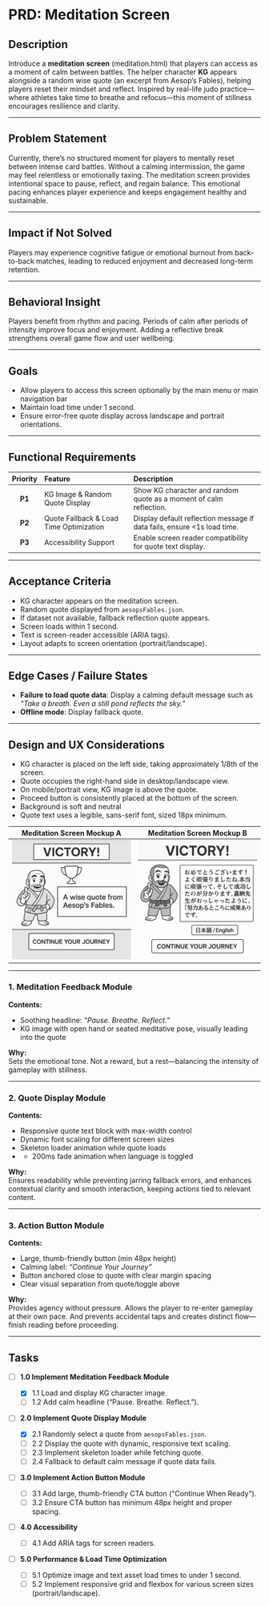 # PRD: Meditation Screen

## Description

Introduce a **meditation screen** (meditation.html) that players can access as a moment of calm between battles. The helper character **KG** appears alongside a random wise quote (an excerpt from Aesop’s Fables), helping players reset their mindset and reflect. Inspired by real-life judo practice—where athletes take time to breathe and refocus—this moment of stillness encourages resilience and clarity.

---

## Problem Statement

Currently, there’s no structured moment for players to mentally reset between intense card battles. Without a calming intermission, the game may feel relentless or emotionally taxing. The meditation screen provides intentional space to pause, reflect, and regain balance. This emotional pacing enhances player experience and keeps engagement healthy and sustainable.

---

## Impact if Not Solved

Players may experience cognitive fatigue or emotional burnout from back-to-back matches, leading to reduced enjoyment and decreased long-term retention.

---

## Behavioral Insight

Players benefit from rhythm and pacing. Periods of calm after periods of intensity improve focus and enjoyment. Adding a reflective break strengthens overall game flow and user wellbeing.

---

## Goals

- Allow players to access this screen optionally by the main menu or main navigation bar
- Maintain load time under 1 second.
- Ensure error-free quote display across landscape and portrait orientations.

---

## Functional Requirements

| Priority | Feature                                 | Description                                                             |
| :------: | :-------------------------------------- | :---------------------------------------------------------------------- |
|  **P1**  | KG Image & Random Quote Display         | Show KG character and random quote as a moment of calm reflection.      |
|  **P2**  | Quote Fallback & Load Time Optimization | Display default reflection message if data fails, ensure <1s load time. |
|  **P3**  | Accessibility Support                   | Enable screen reader compatibility for quote text display.              |

---

## Acceptance Criteria

- KG character appears on the meditation screen.
- Random quote displayed from `aesopsFables.json`.
- If dataset not available, fallback reflection quote appears.
- Screen loads within 1 second.
- Text is screen-reader accessible (ARIA tags).
- Layout adapts to screen orientation (portrait/landscape).

---

## Edge Cases / Failure States

- **Failure to load quote data**: Display a calming default message such as _“Take a breath. Even a still pond reflects the sky.”_
- **Offline mode**: Display fallback quote.

---

## Design and UX Considerations

- KG character is placed on the left side, taking approximately 1/8th of the screen.
- Quote occupies the right-hand side in desktop/landscape view.
- On mobile/portrait view, KG image is above the quote.
- Proceed button is consistently placed at the bottom of the screen.
- Background is soft and neutral
- Quote text uses a legible, sans-serif font, sized 18px minimum.

| Meditation Screen Mockup A                          | Meditation Screen Mockup B                          |
| --------------------------------------------------- | --------------------------------------------------- |
| ![Mockup A](/design/mockups/mockupQuoteScreen3.png) | ![Mockup B](/design/mockups/mockupQuoteScreen4.png) |

---

### 1. Meditation Feedback Module

**Contents:**

- Soothing headline: _“Pause. Breathe. Reflect.”_
- KG image with open hand or seated meditative pose, visually leading into the quote

**Why:**  
Sets the emotional tone. Not a reward, but a rest—balancing the intensity of gameplay with stillness.

---

### 2. Quote Display Module

**Contents:**

- Responsive quote text block with max-width control
- Dynamic font scaling for different screen sizes
- Skeleton loader animation while quote loads
- - 200ms fade animation when language is toggled

**Why:**  
Ensures readability while preventing jarring fallback errors, and enhances contextual clarity and smooth interaction, keeping actions tied to relevant content.

---

### 3. Action Button Module

**Contents:**

- Large, thumb-friendly button (min 48px height)
- Calming label: _“Continue Your Journey”_
- Button anchored close to quote with clear margin spacing
- Clear visual separation from quote/toggle above

**Why:**  
Provides agency without pressure. Allows the player to re-enter gameplay at their own pace. And prevents accidental taps and creates distinct flow—finish reading before proceeding.

---

## Tasks

- [ ] **1.0 Implement Meditation Feedback Module**

  - [x] 1.1 Load and display KG character image.
  - [ ] 1.2 Add calm headline (“Pause. Breathe. Reflect.”).

- [ ] **2.0 Implement Quote Display Module**

  - [x] 2.1 Randomly select a quote from `aesopsFables.json`.
  - [ ] 2.2 Display the quote with dynamic, responsive text scaling.
  - [ ] 2.3 Implement skeleton loader while fetching quote.
  - [ ] 2.4 Fallback to default calm message if quote data fails.

- [ ] **3.0 Implement Action Button Module**

  - [ ] 3.1 Add large, thumb-friendly CTA button ("Continue When Ready").
  - [ ] 3.2 Ensure CTA button has minimum 48px height and proper spacing.

- [ ] **4.0 Accessibility**

  - [ ] 4.1 Add ARIA tags for screen readers.

- [ ] **5.0 Performance & Load Time Optimization**
  - [ ] 5.1 Optimize image and text asset load times to under 1 second.
  - [ ] 5.2 Implement responsive grid and flexbox for various screen sizes (portrait/landscape).
